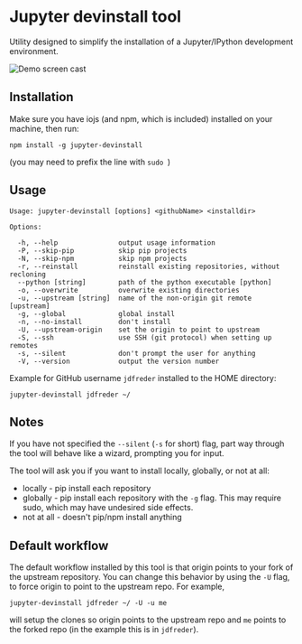# Jupyter devinstall tool
Utility designed to simplify the installation of a Jupyter/IPython development environment.

![Demo screen cast](/demo.gif)

## Installation
Make sure you have iojs (and npm, which is included) installed on your machine, then run:

```
npm install -g jupyter-devinstall
```

(you may need to prefix the line with `sudo `)

## Usage

```
Usage: jupyter-devinstall [options] <githubName> <installdir>

Options:

  -h, --help               output usage information
  -P, --skip-pip           skip pip projects
  -N, --skip-npm           skip npm projects
  -r, --reinstall          reinstall existing repositories, without recloning
  --python [string]        path of the python executable [python]
  -o, --overwrite          overwrite existing directories
  -u, --upstream [string]  name of the non-origin git remote [upstream]
  -g, --global             global install
  -n, --no-install         don't install
  -U, --upstream-origin    set the origin to point to upstream
  -S, --ssh                use SSH (git protocol) when setting up remotes
  -s, --silent             don't prompt the user for anything
  -V, --version            output the version number
```

Example for GitHub username `jdfreder` installed to the HOME directory:

```
jupyter-devinstall jdfreder ~/
```

## Notes

If you have not specified the `--silent` (`-s` for short) flag, part way through 
the tool will behave like a wizard, prompting you for input.  

The tool will ask you if you want to install locally, globally, or not at all:  
- locally - pip install each repository  
- globally - pip install each repository with the `-g` flag.  This may require sudo, which may have undesired side effects.  
- not at all - doesn't pip/npm install anything  

## Default workflow

The default workflow installed by this tool is that origin points to your fork
of the upstream repository.  You can change this behavior by using the `-U` flag,
to force origin to point to the upstream repo.  For example,

```
jupyter-devinstall jdfreder ~/ -U -u me
```

will setup the clones so origin points to the upstream repo and `me` points to
the forked repo (in the example this is in `jdfreder`).
